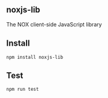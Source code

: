 ## noxjs-lib

The NOX client-side JavaScript library


## Install

```
npm install noxjs-lib

```

## Test

```
npm run test
```


